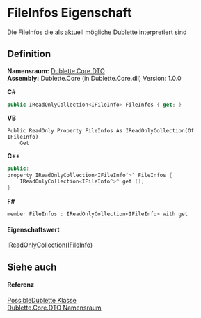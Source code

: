 # FileInfos Eigenschaft


Die FileInfos die als aktuell mögliche Dublette interpretiert sind



## Definition
**Namensraum:** <a href="eb6a0f0a-5aac-64b2-a436-29629e071b91">Dublette.Core.DTO</a>  
**Assembly:** Dublette.Core (in Dublette.Core.dll) Version: 1.0.0

**C#**
``` C#
public IReadOnlyCollection<IFileInfo> FileInfos { get; }
```
**VB**
``` VB
Public ReadOnly Property FileInfos As IReadOnlyCollection(Of IFileInfo)
	Get
```
**C++**
``` C++
public:
property IReadOnlyCollection<IFileInfo^>^ FileInfos {
	IReadOnlyCollection<IFileInfo^>^ get ();
}
```
**F#**
``` F#
member FileInfos : IReadOnlyCollection<IFileInfo> with get
```



#### Eigenschaftswert
<a href="https://learn.microsoft.com/dotnet/api/system.collections.generic.ireadonlycollection-1" target="_blank" rel="noopener noreferrer">IReadOnlyCollection</a>(<a href="d9482989-6c54-4f59-09d2-458b695230c7">IFileInfo</a>)

## Siehe auch


#### Referenz
<a href="5288c748-4a36-d132-17e0-ff9ef7fd22ca">PossibleDublette Klasse</a>  
<a href="eb6a0f0a-5aac-64b2-a436-29629e071b91">Dublette.Core.DTO Namensraum</a>  
